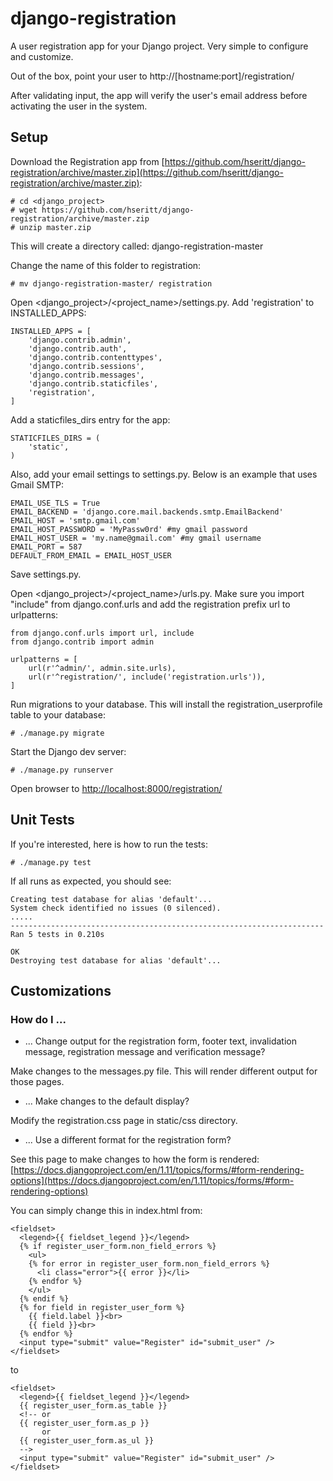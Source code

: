 # django-registration

A user registration app for your Django project. Very simple to configure and customize.

Out of the box, point your user to http://[hostname:port]/registration/

After validating input, the app will verify the user's email address before activating the user in the system.

## Setup

Download the Registration app from [https://github.com/hseritt/django-registration/archive/master.zip](https://github.com/hseritt/django-registration/archive/master.zip):

```
# cd <django_project>
# wget https://github.com/hseritt/django-registration/archive/master.zip
# unzip master.zip
```

This will create a directory called: django-registration-master

Change the name of this folder to registration:

```
# mv django-registration-master/ registration
```

Open <django_project>/<project_name>/settings.py. Add 'registration' to INSTALLED_APPS:

```
INSTALLED_APPS = [
    'django.contrib.admin',
    'django.contrib.auth',
    'django.contrib.contenttypes',
    'django.contrib.sessions',
    'django.contrib.messages',
    'django.contrib.staticfiles',
    'registration',
]
```

Add a staticfiles_dirs entry for the app:

```
STATICFILES_DIRS = (
    'static',
)
```

Also, add your email settings to settings.py. Below is an example that uses Gmail SMTP:

```
EMAIL_USE_TLS = True
EMAIL_BACKEND = 'django.core.mail.backends.smtp.EmailBackend'
EMAIL_HOST = 'smtp.gmail.com'
EMAIL_HOST_PASSWORD = 'MyPassw0rd' #my gmail password
EMAIL_HOST_USER = 'my.name@gmail.com' #my gmail username
EMAIL_PORT = 587
DEFAULT_FROM_EMAIL = EMAIL_HOST_USER
```

Save settings.py.

Open <django_project>/<project_name>/urls.py. Make sure you import "include" from django.conf.urls and add the registration prefix url to urlpatterns:

```
from django.conf.urls import url, include
from django.contrib import admin

urlpatterns = [
    url(r'^admin/', admin.site.urls),
    url(r'^registration/', include('registration.urls')),
]
```

Run migrations to your database. This will install the registration_userprofile table to your database:

```
# ./manage.py migrate
```

Start the Django dev server:

```
# ./manage.py runserver
```

Open browser to [http://localhost:8000/registration/](http://localhost:8000/registration/)

## Unit Tests

If you're interested, here is how to run the tests:

```
# ./manage.py test
```

If all runs as expected, you should see:

```
Creating test database for alias 'default'...
System check identified no issues (0 silenced).
.....
----------------------------------------------------------------------
Ran 5 tests in 0.210s

OK
Destroying test database for alias 'default'...
```

## Customizations

### How do I ...

* ... Change output for the registration form, footer text, invalidation message, registration message and verification message?

Make changes to the messages.py file. This will render different output for those pages.

* ... Make changes to the default display?

Modify the registration.css page in static/css directory.

* ... Use a different format for the registration form?

See this page to make changes to how the form is rendered: [https://docs.djangoproject.com/en/1.11/topics/forms/#form-rendering-options](https://docs.djangoproject.com/en/1.11/topics/forms/#form-rendering-options)

You can simply change this in index.html from:

```
<fieldset>
  <legend>{{ fieldset_legend }}</legend>
  {% if register_user_form.non_field_errors %}
    <ul>
    {% for error in register_user_form.non_field_errors %}
      <li class="error">{{ error }}</li>
    {% endfor %}
    </ul>
  {% endif %}
  {% for field in register_user_form %}
    {{ field.label }}<br>
    {{ field }}<br>
  {% endfor %}
  <input type="submit" value="Register" id="submit_user" />
</fieldset>
```

to

```
<fieldset>
  <legend>{{ fieldset_legend }}</legend>
  {{ register_user_form.as_table }}
  <!-- or 
  {{ register_user_form.as_p }}
       or
  {{ register_user_form.as_ul }}
  -->
  <input type="submit" value="Register" id="submit_user" />
</fieldset>
```